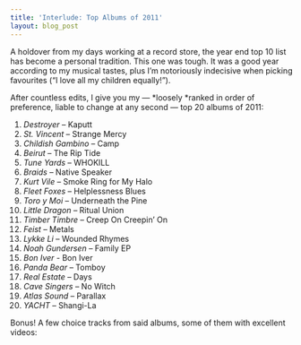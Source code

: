 ```yaml
---
title: 'Interlude: Top Albums of 2011'
layout: blog_post
---
```


A holdover from my days working at a record store, the year end top 10 list has become a personal tradition. This one was tough. It was a good year according to my musical tastes, plus I’m notoriously indecisive when picking favourites (“I love all my children equally!”).

After countless edits, I give you my — *loosely *ranked in order of preference, liable to change at any second — top 20 albums of 2011:

1.  *Destroyer* – Kaputt
2.  *St. Vincent* – Strange Mercy
3.  *Childish Gambino* – Camp
4.  *Beirut* – The Rip Tide
5.  *Tune Yards* – WHOKILL
6.  *Braids* – Native Speaker
7.  *Kurt Vile* – Smoke Ring for My Halo
8.  *Fleet Foxes* – Helplessness Blues
9.  *Toro y Moi* – Underneath the Pine
10. *Little Dragon* – Ritual Union
11. *Timber Timbre* – Creep On Creepin’ On
12. *Feist* – Metals
13. *Lykke Li* – Wounded Rhymes
14. *Noah Gundersen* – Family EP
15. *Bon Iver -* Bon Iver
16. *Panda Bear* – Tomboy
17. *Real Estate* – Days
18. *Cave Singers* – No Witch
19. *Atlas Sound* – Parallax
20. *YACHT* – Shangi-La

Bonus! A few choice tracks from said albums, some of them with excellent videos: